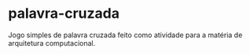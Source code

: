 # palavra-cruzada
Jogo simples de palavra cruzada feito como atividade para a matéria de arquitetura computacional.
